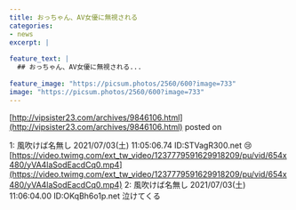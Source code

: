```yaml
---
title: おっちゃん、AV女優に無視される
categories:
- news
excerpt: |
  
feature_text: |
  ## おっちゃん、AV女優に無視される...
  
feature_image: "https://picsum.photos/2560/600?image=733"
image: "https://picsum.photos/2560/600?image=733"
---
```


[http://vipsister23.com/archives/9846106.html](http://vipsister23.com/archives/9846106.html)
posted on 

<!--more-->

1: 風吹けば名無し 2021/07/03(土) 11:05:06.74 ID:STVagR300.net 😢 [https://video.twimg.com/ext_tw_video/1237779591629918209/pu/vid/654x480/yVA4laSodEacdCq0.mp4](https://video.twimg.com/ext_tw_video/1237779591629918209/pu/vid/654x480/yVA4laSodEacdCq0.mp4) 2: 風吹けば名無し 2021/07/03(土) 11:06:04.00 ID:OKqBh6o1p.net 泣けてくる

